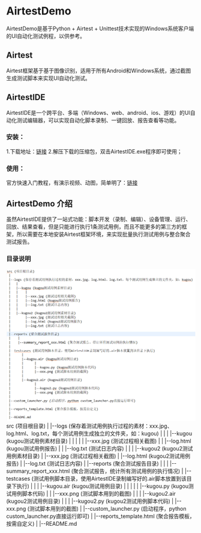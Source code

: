 # AirtestDemo

AirtestDemo是基于Python + Airtest + Unittest技术实现的Windows系统客户端的UI自动化测试例程，以供参考。

## Airtest
Airtest框架基于基于图像识别，适用于所有Android和Windows系统，通过截图生成测试脚本来实现UI自动化测试。

## AirtestIDE
AirtestIDE是一个跨平台、多端（Windows、web、android、ios、游戏）的UI自动化测试编辑器，可以实现自动化脚本录制、一键回放、报告查看等功能。
### 安装：
1.下载地址：[链接](http://airtest.netease.com/changelog.html)
  2.解压下载的压缩包，双击AirtestIDE.exe程序即可使用；
### 使用：
官方快速入门教程，有演示视频、动图，简单明了：[链接](http://airtest.netease.com/tutorial/Tutorial.html)


## AirtestDemo 介绍

虽然AirtestIDE提供了一站式功能：脚本开发（录制、编辑）、设备管理、运行、回放、结果查看，但是只能进行执行1条测试用例，而且不能更多的第三方的框架，所以需要在本地安装Airtest框架环境，来实现批量执行测试用例与整合聚合测试报告。

### 目录说明
![Image text](https://github.com/Wingoc/AirtestDemo/blob/master/tree.png)
src (项目根目录)
 |
 |--logs (保存着测试用例执行过程的素材：xxx.jpg、log.html、log.txt，每个测试用例生成独立的文件夹，如：kugou)
 |	 |
 |	 |--kugou (kugou测试用例素材目录)
 |	 |	  |
 |	 |	  |--xxx.jpg (测试过程相关截图)
 |	 |	  |--log.html (kugou测试用例报告)
 |	 |	  |--log.txt (测试日志内容)
 |	 | 
 |	 |--kugou2 (kugou2测试用例素材目录)
 |	 	  |--xxx.jpg (测试过程相关截图)
 |	 	  |--log.html (kugou2测试用例报告)
 |	 	  |--log.txt (测试日志内容)
 |
 |--reports (聚合测试报告目录)
 |	  |
 |	  |--summary_report_xxx.html (聚合测试报告，统计所有测试用例的执行情况)
 |
 |--testcases (测试用例脚本目录，使用AirtestIDE录制编写好的.air脚本放置到该目录下执行)
 |		|
 |		|--kugou.air (kugou测试用例目录)
 |		|	   |
 |		|	   |--kugou.py (kugou测试用例脚本代码)
 |		|	   |--xxx.png (测试脚本用到的截图)
 |		|
 |		|--kugou2.air (kugou2测试用例目录)
 |			   |
 |			   |--kugou2.py (kugou2测试用例脚本代码)
 |			   |--xxx.png (测试脚本用到的截图)
 |
 |--custom_launcher.py (启动程序，python custom_launcher.py直接运行即可)
 |
 |--reports_template.html (聚合报告模板，按需自定义)
 |
 |--README.md




















